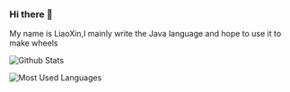 ### Hi there 👋
My name is LiaoXin,I mainly write the Java language and hope to use it to make wheels


![Github Stats](https://github-readme-stats.vercel.app/api?username=liewstar&show_icons=true&theme=default&count_private=true)

![Most Used Languages](https://github-readme-stats.vercel.app/api/top-langs/?username=liewstar&theme=default&layout=compact&hide=HTML)



